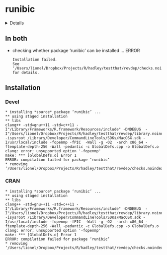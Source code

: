 # runibic

<details>

* Version: 1.6.0
* Source code: https://github.com/cran/runibic
* URL: http://github.com/athril/runibic
* BugReports: http://github.com/athril/runibic/issues
* Date/Publication: 2019-05-02
* Number of recursive dependencies: 111

Run `revdep_details(,"runibic")` for more info

</details>

## In both

*   checking whether package ‘runibic’ can be installed ... ERROR
    ```
    Installation failed.
    See ‘/Users/lionel/Dropbox/Projects/R/hadley/testthat/revdep/checks.noindex/runibic/new/runibic.Rcheck/00install.out’ for details.
    ```

## Installation

### Devel

```
* installing *source* package ‘runibic’ ...
** using staged installation
** libs
clang++ -std=gnu++11 -std=c++11 -I"/Library/Frameworks/R.framework/Resources/include" -DNDEBUG  -I"/Users/lionel/Dropbox/Projects/R/hadley/testthat/revdep/library.noindex/runibic/Rcpp/include" -isysroot /Library/Developer/CommandLineTools/SDKs/MacOSX.sdk -I/usr/local/include -fopenmp -fPIC  -Wall -g -O2  -arch x86_64 -ftemplate-depth-256 -Wall -pedantic -c GlobalDefs.cpp -o GlobalDefs.o
clang: error: unsupported option '-fopenmp'
make: *** [GlobalDefs.o] Error 1
ERROR: compilation failed for package ‘runibic’
* removing ‘/Users/lionel/Dropbox/Projects/R/hadley/testthat/revdep/checks.noindex/runibic/new/runibic.Rcheck/runibic’

```
### CRAN

```
* installing *source* package ‘runibic’ ...
** using staged installation
** libs
clang++ -std=gnu++11 -std=c++11 -I"/Library/Frameworks/R.framework/Resources/include" -DNDEBUG  -I"/Users/lionel/Dropbox/Projects/R/hadley/testthat/revdep/library.noindex/runibic/Rcpp/include" -isysroot /Library/Developer/CommandLineTools/SDKs/MacOSX.sdk -I/usr/local/include -fopenmp -fPIC  -Wall -g -O2  -arch x86_64 -ftemplate-depth-256 -Wall -pedantic -c GlobalDefs.cpp -o GlobalDefs.o
clang: error: unsupported option '-fopenmp'
make: *** [GlobalDefs.o] Error 1
ERROR: compilation failed for package ‘runibic’
* removing ‘/Users/lionel/Dropbox/Projects/R/hadley/testthat/revdep/checks.noindex/runibic/old/runibic.Rcheck/runibic’

```
